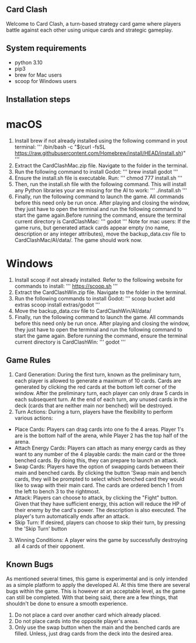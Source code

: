 ## Card Clash
Welcome to Card Clash, a turn-based strategy card game where players battle against each other using unique cards and strategic gameplay.

## System requirements
* python 3.10
* pip3
* brew for Mac users
* scoop for Windows users

## Installation steps
# macOS
1. Install brew if not already installed using the following command in yout terminal:
'''
/bin/bash -c "$(curl -fsSL https://raw.githubusercontent.com/Homebrew/install/HEAD/install.sh)"
'''
2. Extract the CardClashMac.zip file. Navigate to the folder in the terminal.
3. Run the following command to install Godot:
'''
brew install godot
'''
4.  Ensure the install.sh file is executable. Run:
'''
chmod 777 install.sh
'''
5. Then, run the install.sh file with the following command. This will install any Python libraries your are
missing for the AI to work:
'''
./install.sh
''' 
6. Finally, run the following command to launch the game. All commands before this need only be run once. After playing and closing the window, they just have to open the terminal and run the following command to start the game again.Before running the command, ensure the terminal current directory is CardClashMac:
'''
godot
'''
Note for mac users: If the game runs, but generated attack cards appear empty (no name, description or any integer attributes), move the backup_data.csv file to CardClashMac/AI/data/. The game should work now.

# Windows
1. Install scoop if not already installed. Refer to the following website for commands to install:
'''
https://scoop.sh
'''
2. Extract the CardClashWin.zip file. Navigate to the folder in the terminal.
3. Run the following commands to install Godot:
'''
scoop bucket add extras
scoop install extras/godot
'''
4. Move the backup_data.csv file to CardClashWin/AI/data/
5. Finally, run the following command to launch the game. All commands before this need only be run once. After playing and closing the window, they just have to open the terminal and run the following command to start the game again. Before running the command, ensure the terminal current directory is CardClashWin:
'''
godot
'''

## Game Rules
1. Card Generation:
During the first turn, known as the preliminary turn, each player is allowed to generate a maximum of 10 cards.
Cards are generated by clicking the red cards at the bottom left corner of the window.
After the preliminary turn, each player can only draw 5 cards in each subsequent turn.
At the end of each turn, any unused cards in the deck (cards that are neither main nor benched) will be destroyed.
2. Turn Actions:
During a turn, players have the flexibility to perform various actions:
* Place Cards: Players can drag cards into one fo the 4 areas. Player 1's are is the bottom half of the arena, while Player 2 has the top half of the arena.
* Attach Energy Cards: Players can attach as many energy cards as they want to any number of the 4 playable cards: the main card or the three benched cards. By doing this, they can prepare to launch an attack.
* Swap Cards: Players have the option of swapping cards between their main and benched cards. By clicking the button 'Swap main and bench cards, they will be prompted to select which benched card they would like to swap with their main card. The cards are ordered bench 1 from the left to bench 3 to the rightmost.
* Attack: Players can choose to attack, by clicking the "Fight" button. Given that they have sufficient energy, this action will reduce the HP of their enemy by the card's power. The description is also executed. The player's turn automatically ends after an attack.
* Skip Turn: If desired, players can choose to skip their turn, by pressing the 'Skip Turn' button
3. Winning Conditions:
A player wins the game by successfully destroying all 4 cards of their opponent.

## Known Bugs
As mentioned several times, this game is experimental and is only intended as a simple platform to apply the developed AI. At this time there are several bugs within the game. This is however at an acceptable level, as the game can still be completed.
With that being said, there are a few things, that shouldn't be done to ensure a smooth experience. 
1. Do not place a card over another card which already placed.
2. Do not place cards into the opposite player's areas.
3. Only use the swap button when the main and the benched cards are filled. Unless, just drag cards from the deck into the desired area.